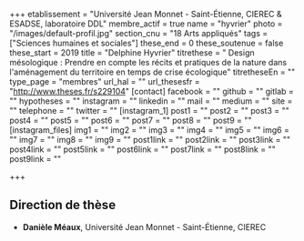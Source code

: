 +++
etablissement = "Université Jean Monnet - Saint-Étienne, CIEREC & ESADSE, laboratoire DDL"
membre_actif = true
name = "hyvrier"
photo = "/images/default-profil.jpg"
section_cnu = "18 Arts appliqués"
tags = ["Sciences humaines et sociales"]
these_end = 0
these_soutenue = false
these_start = 2019
title = "Delphine Hyvrier"
titrethese = " Design mésologique : Prendre en compte les récits et pratiques de la nature dans l'aménagement du territoire en temps de crise écologique"
titretheseEn = ""
type_page = "membres"
url_hal = ""
url_thesesfr = "http://www.theses.fr/s229104"
[contact]
facebook = ""
github = ""
gitlab = ""
hypotheses = ""
instagram = ""
linkedin = ""
mail = ""
medium = ""
site = ""
telephone = ""
twitter = ""
[instagram_1]
post1 = ""
post2 = ""
post3 = ""
post4 = ""
post5 = ""
post6 = ""
post7 = ""
post8 = ""
post9 = ""
[instagram_files]
img1 = ""
img2 = ""
img3 = ""
img4 = ""
img5 = ""
img6 = ""
img7 = ""
img8 = ""
img9 = ""
post1link = ""
post2link = ""
post3link = ""
post4link = ""
post5link = ""
post6link = ""
post7link = ""
post8link = ""
post9link = ""

+++
<!-- Supprimer les parties non remplies (supprimer les blocks de lang s'il n'y a pas deux langues). Tu es libre d'ajouter ce que tu veux à cette partie -->

## Direction de thèse

* **Danièle Méaux**, Université Jean Monnet - Saint-Étienne, CIEREC